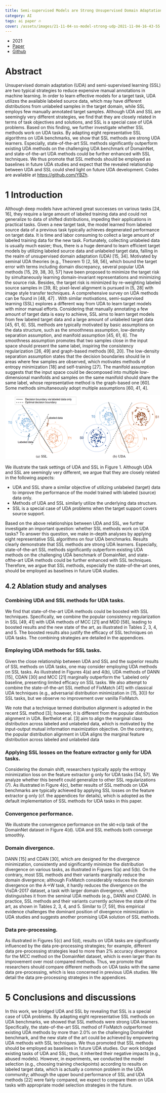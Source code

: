 ```yaml
---
title: Semi-supervised Models are Strong Unsupervised Domain Adaptation Learners
category: AI
tags: ai paper 🔥
cover: /assets/images/21-11-04-ss-model-strong-udp-2021-11-04-16-43-55.png
---
```


- 2021
- [Paper](https://arxiv.org/pdf/2106.00417.pdf)
- [Github](https://github.com/YBZh/Bridging_UDA_SSL)

<!--more--> 

# Abstract 

Unsupervised domain adaptation (UDA) and semi-supervised learning (SSL) are two typical strategies to reduce expensive manual annotations in machine learning. In order to learn effective models for a target task, UDA utilizes the available labeled source data, which may have different distributions from unlabeled samples in the target domain, while SSL employs few manually annotated target samples. Although UDA and SSL are seemingly very different strategies, we find that they are closely related in terms of task objectives and solutions, and SSL is a special case of UDA problems. Based on this finding, we further investigate whether SSL methods work on UDA tasks. By adapting eight representative SSL algorithms on UDA benchmarks, we show that SSL methods are strong UDA learners. Especially, state-of-the-art SSL methods significantly outperform existing UDA methods on the challenging UDA benchmark of DomainNet, and state-of-the-art UDA methods could be further enhanced with SSL techniques. We thus promote that SSL methods should be employed as baselines in future UDA studies and expect that the revealed relationship between UDA and SSL could shed light on future UDA development. Codes are available at https://github.com/YBZh.

# 1 Introduction 

Although deep models have achieved great successes on various tasks [24, 16], they require a large amount of labeled training data and could not generalize to data of shifted distributions, impeding their applications in practical tasks. Given a new target task, the model learned from labeled source data of a previous task typically achieves degenerated performance on target data. It is time and labor consuming to collect a large amount of labeled training data for the new task. Fortunately, collecting unlabeled data is usually much easier; thus, there is a huge demand to learn efficient target models by utilizing labeled source data and unlabeled target data, falling in the realm of unsupervised domain adaptation (UDA) [15, 34]. Motivated by seminal UDA theories (e.g., Theorem 1) [2, 58, 56], which bound the target error with terms including domain discrepancy, several popular UDA methods [15, 29, 38, 30, 57] have been proposed to minimize the target risk by simultaneously learning domain-invariant representations and minimizing the source risk. Besides, the target risk is minimized by re-weighting labeled source samples in [39, 8]; pixel-level alignment is pursued in [5, 28] with image style transfer techniques. A comprehensive survey on UDA methods can be found in [48, 47] .
With similar motivations, semi-supervised learning (SSL) explores a different way from UDA to learn target models with minor manual efforts. Considering that manually annotating a few amount of target data is easy to achieve, SSL aims to learn target models from few labeled target data and a large amount of unlabeled target data [45, 61, 6]. SSL methods are typically motivated by basic assumptions on the data structure, such as the smoothness assumption, low-density separation assumption, and manifold assumption [45, 61, 6]. The smoothness assumption promotes that two samples close in the input space should present the same label, inspiring the consistency regularization [26, 49] and graph-based methods [60, 20]. The low-density separation assumption states that the decision boundaries should lie in areas where few samples are observed, which motivates methods of entropy minimization [18] and self-training [27]. The manifold assumption suggests that the input space could be decomposed into multiple low-dimensional manifolds and samples on the same manifold should share the same label, whose representative method is the graph-based one [60].
Some methods simultaneously adopt multiple assumptions [60, 41, 4].

![](/assets/images/21-11-04-ss-model-strong-udp-2021-11-04-16-43-55.png)

We illustrate the task settings of UDA and SSL in Figure 1. Although UDA and SSL are seemingly very different, we argue that they are closely related in the following aspects:
- UDA and SSL share a similar objective of utilizing unlabeled (target) data to improve the performance of the model trained with labeled (source) data only.
- Methods of UDA and SSL similarly utilize the underlying data structure.
- SSL is a special case of UDA problems when the target support covers source support.

Based on the above relationships between UDA and SSL, we further investigate an important question: whether SSL methods work on UDA tasks? To answer this question, we make in-depth analyses by applying eight representative SSL algorithms on four UDA benchmarks. Results clearly demonstrate that SSL methods are strong UDA learners. Especially, state-of-the-art SSL methods significantly outperform existing UDA methods on the challenging UDA benchmark of DomainNet, and state-ofthe-art UDA methods could be further enhanced with SSL techniques. Therefore, we argue that SSL methods, especially the state-of-the-art ones, should be employed as baselines in future UDA studies.

## 4.2 Ablation study and analyses

### Combining UDA and SSL methods for UDA tasks.

We find that state-of-the-art UDA methods could be boosted with SSL techniques. Specifically, we combine the popular consistency regularization in SSL [49, 41] with UDA methods of MCC [21] and MDD [58], leading to boosted results and the new state of the art, as illustrated in Tables 2, 3, 4, and 5. The boosted results also justify the efficacy of SSL techniques on UDA tasks. The combining strategies are detailed in the appendices.

### Employing UDA methods for SSL tasks.

Given the close relationship between UDA and SSL and the superior results of SSL methods on UDA tasks, one may consider employing UDA methods on SSL tasks. As illustrated in Figures 4(a) and 4(b), UDA methods of DANN [15], CDAN [30] and MCC [21] marginally outperform the ‘Labeled only’ baseline, presenting limited efficacy on SSL tasks. We also attempt to combine the state-of-the-art SSL method of FixMatch [41] with classical UDA techniques (e.g., adversarial distribution minimization in [15, 30]) for SSL tasks, but we observe no improvement over vanilla FixMatch.

We note that a technique termed distribution alignment is adopted in the recent SSL method [3]; however, it is different from the popular distribution alignment in UDA. Berthelot et al. [3] aim to align the marginal class distribution across labeled and unlabeled data, which is motivated by the input-output mutual information maximization objective. On the contrary, the popular distribution alignment in UDA aligns the marginal feature distribution across labeled and unlabeled data

### Applying SSL losses on the feature extractor g only for UDA tasks.

Considering the domain shift, researchers typically apply the entropy minimization loss on the feature extractor g only for UDA tasks [54, 57]. We analyze whether this benefit could generalize to other SSL regularizations (7). As illustrated in Figure 4(c), better results of SSL methods on UDA benchmarks are typically achieved by applying SSL losses on the feature extractor g only (cf. the appendices for details), which is adopted as the default implementation of SSL methods for UDA tasks in this paper.

### Convergence performance.

We illustrate the convergence performance on the skt→clp task of the DomainNet dataset in Figure 4(d). UDA and SSL methods both converge smoothly.

### Domain divergence.

DANN [15] and CDAN [30], which are designed for the divergence minimization, consistently and significantly minimize the distribution divergence on various tasks, as illustrated in Figures 5(a) and 5(b). On the contrary, most SSL methods and their variants marginally reduce the domain divergence; although FixMatch considerably reduces the domain divergence on the A→W task, it hardly reduces the divergence on the VisDA-2017 dataset, a task with larger domain divergence, which distinguishes it from the seminal UDA methods (e.g., DANN and CDAN). In practice, SSL methods and their variants currently achieve the state of the art, as shown in Tables 2, 3, 4, and 5. Similar to [7, 59], this empirical evidence challenges the dominant position of divergence minimization in UDA studies and suggests another promising UDA solution of SSL methods.

### Data pre-processing.

As illustrated in Figures 5(c) and 5(d), results on UDA tasks are significantly influenced by the data pre-processing strategies; for example, different data pre-processing strategies lead to more than 2% accuracy divergence for the MCC method on the DomainNet dataset, which is even larger than its improvement over most compared methods. Thus, we promote that researchers should compare different methods on UDA tasks with the same data pre-processing, which is less concerned in previous UDA studies. We detail the data pre-processing strategies in the appendices.

# 5 Conclusions and discussions

In this work, we bridged UDA and SSL by revealing that SSL is a special case of UDA problems. By adapting eight representative SSL methods on UDA benchmarks, we showed that SSL methods were strong UDA learners. Specifically, the state-of-the-art SSL method of FixMatch outperformed existing UDA methods by more than 2.0% on the challenging DomainNet benchmark, and the new state of the art could be achieved by empowering UDA methods with SSL techniques. We thus promoted that SSL methods should be employed as baselines in future UDA studies. Our work bridged existing tasks of UDA and SSL; thus, it inherited their negative impacts (e.g., abused models). However, in experiments, we conducted the model selection (e.g., choosing training checkpoints) according to results on labeled target data, which is actually a common problem in the UDA community; although the upper bound performance of SSL and UDA methods [22] were fairly compared, we expect to compare them on UDA tasks with appropriate model selection strategies in the future.
